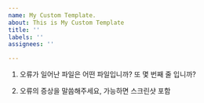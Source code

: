```yaml
---
name: My Custom Template.
about: This is My Custom Template
title: ''
labels: ''
assignees: ''

---
```


1. 오류가 일어난 파일은 어떤 파일입니까? 또 몇 번째 줄 입니까?

2. 오류의 증상을 말씀해주세요, 가능하면 스크린샷 포함

